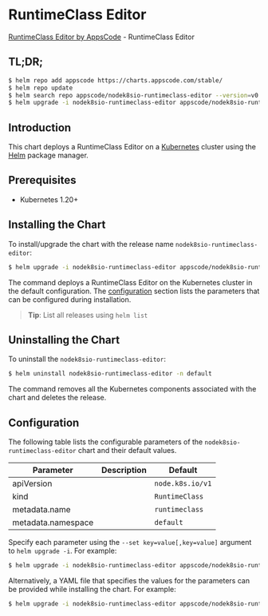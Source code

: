 # RuntimeClass Editor

[RuntimeClass Editor by AppsCode](https://appscode.com) - RuntimeClass Editor

## TL;DR;

```bash
$ helm repo add appscode https://charts.appscode.com/stable/
$ helm repo update
$ helm search repo appscode/nodek8sio-runtimeclass-editor --version=v0.15.0
$ helm upgrade -i nodek8sio-runtimeclass-editor appscode/nodek8sio-runtimeclass-editor -n default --create-namespace --version=v0.15.0
```

## Introduction

This chart deploys a RuntimeClass Editor on a [Kubernetes](http://kubernetes.io) cluster using the [Helm](https://helm.sh) package manager.

## Prerequisites

- Kubernetes 1.20+

## Installing the Chart

To install/upgrade the chart with the release name `nodek8sio-runtimeclass-editor`:

```bash
$ helm upgrade -i nodek8sio-runtimeclass-editor appscode/nodek8sio-runtimeclass-editor -n default --create-namespace --version=v0.15.0
```

The command deploys a RuntimeClass Editor on the Kubernetes cluster in the default configuration. The [configuration](#configuration) section lists the parameters that can be configured during installation.

> **Tip**: List all releases using `helm list`

## Uninstalling the Chart

To uninstall the `nodek8sio-runtimeclass-editor`:

```bash
$ helm uninstall nodek8sio-runtimeclass-editor -n default
```

The command removes all the Kubernetes components associated with the chart and deletes the release.

## Configuration

The following table lists the configurable parameters of the `nodek8sio-runtimeclass-editor` chart and their default values.

|     Parameter      | Description |           Default           |
|--------------------|-------------|-----------------------------|
| apiVersion         |             | <code>node.k8s.io/v1</code> |
| kind               |             | <code>RuntimeClass</code>   |
| metadata.name      |             | <code>runtimeclass</code>   |
| metadata.namespace |             | <code>default</code>        |


Specify each parameter using the `--set key=value[,key=value]` argument to `helm upgrade -i`. For example:

```bash
$ helm upgrade -i nodek8sio-runtimeclass-editor appscode/nodek8sio-runtimeclass-editor -n default --create-namespace --version=v0.15.0 --set apiVersion=node.k8s.io/v1
```

Alternatively, a YAML file that specifies the values for the parameters can be provided while
installing the chart. For example:

```bash
$ helm upgrade -i nodek8sio-runtimeclass-editor appscode/nodek8sio-runtimeclass-editor -n default --create-namespace --version=v0.15.0 --values values.yaml
```
